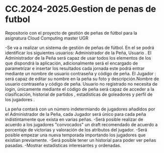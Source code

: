 # CC.2024-2025.Gestion de penas de futbol
 Repositorio con el proyecto de gestión de peñas de fútbol para la asignatura Cloud Computing master UGR

-Se va a realizar un sistema de gestión de peñas de fútbol. En el se podrá identificar los siguientes usuarios: Administrador de la Peña, Usuario . 
El Administrador de la Peña será capaz de usar todos los elementos de los que dispondrá la aplicación, adicionalmente será el encargado de parametrizar  e insertar los resultados cada jornada este podrá entrar mediante un nombre de usuario contraseña y código de peña.
El Jugador : será capaz de editar su nombre en la peña su foto y descripción.Nombre de usuario contraseña y código de peña.
Usuario no registrado no necesita de login, únicamente mediante el código de peña será capaz de acceder a la clasificación, historial de partidos , estadísticas de goleadores y perfil de los jugadores .

La peña contará con un número indetermiando de jugadores añadidos por el Administrador de la Peña, cada Jugador será único para cada peña indistíntamente que exista en varias peñas.
-Será posible realizar de acuerdo a los jugadores "convocados" un draft recomendado de acuerdo a porcentaje de victorias y valoración de los atributos del jugador.
-Será posible empezar una nueva temporada importando los jugadores que existían previamente.
-Será posible tener un historial para poder ver peñas pasadas.
-Mostrar estadísticas interesantes y ordenadas.
